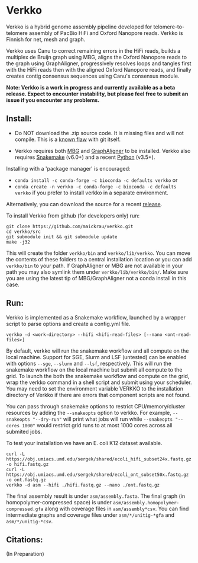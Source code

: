 # Verkko

Verkko is a hybrid genome assembly pipeline developed for
telomere-to-telomere assembly of PacBio HiFi and Oxford Nanopore reads.
Verkko is Finnish for net, mesh and graph.

Verkko uses Canu to correct remaining errors in the HiFi reads, builds a
multiplex de Bruijn graph using MBG, aligns the Oxford Nanopore reads to the
graph using GraphAligner, progressively resolves loops and tangles first with
the HiFi reads then with the aligned Oxford Nanopore reads, and finally
creates contig consensus sequences using Canu's consensus module.

**Note: Verkko is a work in progress and currently available as a beta
release. Expect to encounter instability, but please feel free to submit
an issue if you encounter any problems.**

## Install:

* Do NOT download the .zip source code.  It is missing files and will not compile.  This is a [known flaw](https://github.com/dear-github/dear-github/issues/214) with git itself.

* Verkko requires both [MBG](https://github.com/maickrau/MBG) and [GraphAligner](https://github.com/maickrau/GraphAligner) to be installed. Verkko also requires [Snakemake](https://snakemake.readthedocs.io/en/stable/) (v6.0+) and a recent [Python](https://www.python.org) (v3.5+).

Installing with a 'package manager' is encouraged:
  * `conda install -c conda-forge -c bioconda -c defaults verkko`
or
  * `conda create -n verkko -c conda-forge -c bioconda -c defaults verkko`
if you prefer to install verkko in a separate environment.

Alternatively, you can download the source for a recent [release](https://github.com/maickrau/verkko/releases).

To install Verkko from github (for developers only) run:

    git clone https://github.com/maickrau/verkko.git
    cd verkko/src
    git submodule init && git submodule update
    make -j32

This will create the folder `verkko/bin` and `verkko/lib/verkko`. You can move the contents of these folders to a central installation location or you can add `verkko/bin` to your path. If GraphAligner or MBG are not available in your path you may also symlink them under `verkko/lib/verkko/bin/`. Make sure you are using the latest tip of MBG/GraphAligner not a conda install in this case.

## Run:

Verkko is implemented as a Snakemake workflow, launched by a wrapper script to parse options
and create a config.yml file.

    verkko -d <work-directory> --hifi <hifi-read-files> [--nano <ont-read-files>]

By default, verkko will run the snakemake workflow and all compute on the local machine. Support for SGE, Slurm and LSF (untested) can be enabled with options `--sge`, `--slurm` and `--lsf`, respectively. This will run the snakemake workflow on the local machine but submit all compute to the grid. To launch the both the snakemake workflow and compute on the grid, wrap the verkko command in a shell script and submit using your scheduler.  You may need to set the environment variable VERKKO to the installation directory of Verkko if there are errors that component scripts are not found.

You can pass through snakemake options to restrict CPU/memory/cluster resources by adding the `--snakeopts` option to verkko. For example, `--snakeopts "--dry-run"` will print what jobs will run while `--snakeopts "--cores 1000"` would restrict grid runs to at most 1000 cores across all submited jobs.

To test your installation we have an E. coli K12 dataset available. 

    curl -L https://obj.umiacs.umd.edu/sergek/shared/ecoli_hifi_subset24x.fastq.gz -o hifi.fastq.gz
    curl -L https://obj.umiacs.umd.edu/sergek/shared/ecoli_ont_subset50x.fastq.gz -o ont.fastq.gz
    verkko -d asm --hifi ./hifi.fastq.gz --nano ./ont.fastq.gz

The final assembly result is under `asm/assembly.fasta`. The final graph (in homopolymer-compressed space) is under `asm/assembly.homopolymer-compressed.gfa` along with coverage files in `asm/assembly*csv`. You can find intermediate graphs and coverage files under `asm/*/unitig-*gfa` and `asm/*/unitig-*csv`.

## Citations:
 
(In Preparation)
